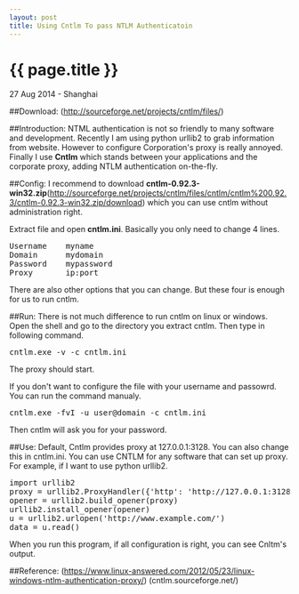 ```yaml
---
layout: post
title: Using Cntlm To pass NTLM Authenticatoin
---
```


{{ page.title }}
================

<p class="meta">27 Aug 2014 - Shanghai</p>

##Download: (http://sourceforge.net/projects/cntlm/files/)

##Introduction:
NTML authentication is not so friendly to many software and development. Recently I am using python urllib2 to grab information from website. However to configure Corporation's proxy is really annoyed. Finally I use **Cntlm** which stands between your applications and the corporate proxy, adding NTLM authentication on-the-fly. 

##Config:
I recommend to download **cntlm-0.92.3-win32.zip**(http://sourceforge.net/projects/cntlm/files/cntlm/cntlm%200.92.3/cntlm-0.92.3-win32.zip/download) which you can use cntlm without administration right.

Extract file and open **cntlm.ini**. Basically you only need to change 4 lines.
<pre class="prettyprint linenums">
Username	myname
Domain		mydomain
Password	mypassword
Proxy		ip:port
</pre>
There are also other options that you can change. But these four is enough for us to run cntlm. 

##Run:
There is not much difference to run cntlm on linux or windows. Open the shell and go to the directory you extract cntlm. Then type in following command.
<pre class="prettyprint linenums">
cntlm.exe -v -c cntlm.ini
</pre>
The proxy should start.

If you don't want to configure the file with your username and passowrd. You can run the command manualy.
<pre class="prettyprint linenums">
cntlm.exe -fvI -u user@domain -c cntlm.ini
</pre>
Then cntlm will ask you for your password.

##Use:
Default, Cntlm provides proxy at 127.0.0.1:3128. You can also change this in cntlm.ini. You can use CNTLM for any software that can set up proxy. For example, if I want to use python urllib2.
<pre class="prettyprint linenums">
import urllib2
proxy = urllib2.ProxyHandler({'http': 'http://127.0.0.1:3128'})
opener = urllib2.build_opener(proxy)
urllib2.install_opener(opener)
u = urllib2.urlopen('http://www.example.com/')
data = u.read()
</pre>
When you run this program, if all configuration is right, you can see Cnltm's output.

##Reference:
(https://www.linux-answered.com/2012/05/23/linux-windows-ntlm-authentication-proxy/)
(cntlm.sourceforge.net/)